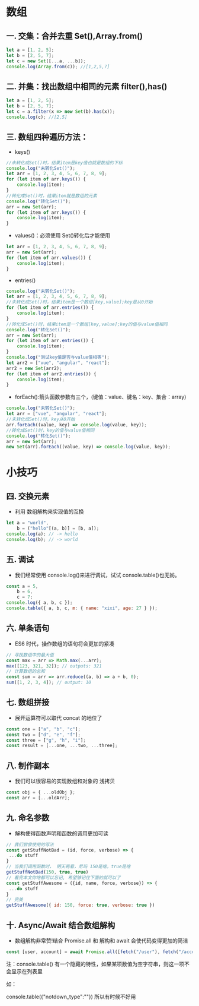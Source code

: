 # 数组

## 一. 交集：合并去重 Set(),Array.from()

```js
let a = [1, 2, 5];
let b = [2, 5, 7];
let c = new Set([...a, ...b]);
console.log(Array.from(c)); //[1,2,5,7]
```

## 二. 并集：找出数组中相同的元素 filter(),has()

```js
let a = [1, 2, 5];
let b = [2, 5, 7];
let c = a.filter(x => new Set(b).has(x));
console.log(c); //[2,5]
```

## 三. 数组四种遍历方法：

-   keys()

```js
//未转化成Set()时，结果item是key值也就是数组的下标
console.log("未转化Set()");
let arr = [1, 2, 3, 4, 5, 6, 7, 8, 9];
for (let item of arr.keys()) {
    console.log(item);
}
//转化成Set()时，结果item就是数组的元素
console.log("转化Set()");
arr = new Set(arr);
for (let item of arr.keys()) {
    console.log(item);
}
```

-   values()：必须使用 Set()转化后才能使用

```js
let arr = [1, 2, 3, 4, 5, 6, 7, 8, 9];
arr = new Set(arr);
for (let item of arr.values()) {
    console.log(item);
}
```

-   entries()

```js
console.log("未转化Set()");
let arr = [1, 2, 3, 4, 5, 6, 7, 8, 9];
//未转化成Set()时，结果item是一个数组[key,value];key是从0开始
for (let item of arr.entries()) {
    console.log(item);
}
//转化成Set()时，结果item是一个数组[key,value];key的值与value值相同
console.log("转化Set()");
arr = new Set(arr);
for (let item of arr.entries()) {
    console.log(item);
}
console.log("测试key值是否与value值相等");
let arr2 = ["vue", "angular", "react"];
arr2 = new Set(arr2);
for (let item of arr2.entries()) {
    console.log(item);
}
```

-   forEach():箭头函数参数有三个，(键值：value、键名：key、集合：array)

```js
console.log("未转化Set()");
let arr = ["vue", "angular", "react"];
//未转化成Set()时，key从0开始
arr.forEach((value, key) => console.log(value, key));
//转化成Set()时，key的值与value值相同
console.log("转化Set()");
arr = new Set(arr);
new Set(arr).forEach((value, key) => console.log(value, key));
```

# 小技巧

## 四. 交换元素

-   利用 数组解构来实现值的互换

```js
let a = "world",
    b = ("hello"[(a, b)] = [b, a]);
console.log(a); // -> hello
console.log(b); // -> world
```

## 五. 调试

-   我们经常使用 console.log()来进行调试，试试 console.table()也无妨。

```js
const a = 5,
    b = 6,
    c = 7;
console.log({ a, b, c });
console.table({ a, b, c, m: { name: "xixi", age: 27 } });
```

## 六. 单条语句

-   ES6 时代，操作数组的语句将会更加的紧凑

```js
// 寻找数组中的最大值
const max = arr => Math.max(...arr);
max([123, 321, 32]); // outputs: 321
// 计算数组的总和
const sum = arr => arr.reduce((a, b) => a + b, 0);
sum([1, 2, 3, 4]); // output: 10
```

## 七. 数组拼接

-   展开运算符可以取代 concat 的地位了

```js
const one = ["a", "b", "c"];
const two = ["d", "e", "f"];
const three = ["g", "h", "i"];
const result = [...one, ...two, ...three];
```

## 八. 制作副本

-   我们可以很容易的实现数组和对象的 浅拷贝

```js
const obj = { ...oldObj };
const arr = [...oldArr];
```

## 九. 命名参数

-   解构使得函数声明和函数的调用更加可读

```js
// 我们尝尝使用的写法
const getStuffNotBad = (id, force, verbose) => {
 ...do stuff
}
// 当我们调用函数时， 明天再看，尼玛 150是啥，true是啥
getStuffNotBad(150, true, true)
// 看完本文你啥都可以忘记, 希望够记住下面的就可以了
const getStuffAwesome = ({id, name, force, verbose}) => {
 ...do stuff
}
// 完美
getStuffAwesome({ id: 150, force: true, verbose: true })
```

## 十. Async/Await 结合数组解构

-   数组解构非常赞!结合 Promise.all 和 解构和 await 会使代码变得更加的简洁

```js
const [user, account] = await Promise.all([fetch("/user"), fetch("/account")]);
```

注：console.table() 有一个隐藏的特性，如果某项数值为空字符串，则这一项不会显示在列表里

如：

console.table({"notdown_type":""})
所以有时候不好用
